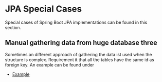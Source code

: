 # JPA Special Cases
Special cases of Spring Boot JPA implementations can be found in this section.
## Manual gathering data from huge database three 
Sometimes an different approach of gathering the data ist used when the structure is complex. Requirement it that all the tables have the same id as foreign key. 
An example can be found under
 - [Example](./manual-gathering-db-data.md)


